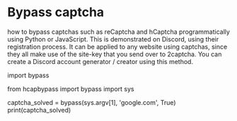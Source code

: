 # Bypass captcha 
how to bypass captchas such as reCaptcha and hCaptcha programmatically using Python or JavaScript. This is demonstrated on Discord, using their registration process. It can be applied to any website using captchas, since they all make use of the site-key that you send over to 2captcha. You can create a Discord account generator / creator using this method.

import bypass 

from hcapbypass import bypass
import sys

captcha_solved = bypass(sys.argv[1], 'google.com', True)
print(captcha_solved)

